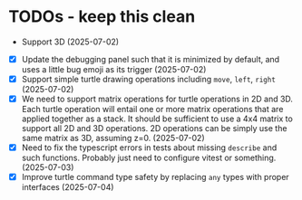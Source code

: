 # TODOs - keep this clean

- Support 3D (2025-07-02)
- [x] Update the debugging panel such that it is minimized by default, and uses a little bug emoji as its trigger (2025-07-02)
- [x] Support simple turtle drawing operations including `move`, `left`, `right` (2025-07-02)
- [x] We need to support matrix operations for turtle operations in 2D and 3D. Each turtle operation will entail one or more matrix operations that are applied together as a stack. It should be sufficient to use a 4x4 matrix to support all 2D and 3D operations. 2D operations can be simply use the same matrix as 3D, assuming z=0. (2025-07-02)
- [x] Need to fix the typescript errors in tests about missing `describe` and such functions. Probably just need to configure vitest or something. (2025-07-03)
- [x] Improve turtle command type safety by replacing `any` types with proper interfaces (2025-07-04)
